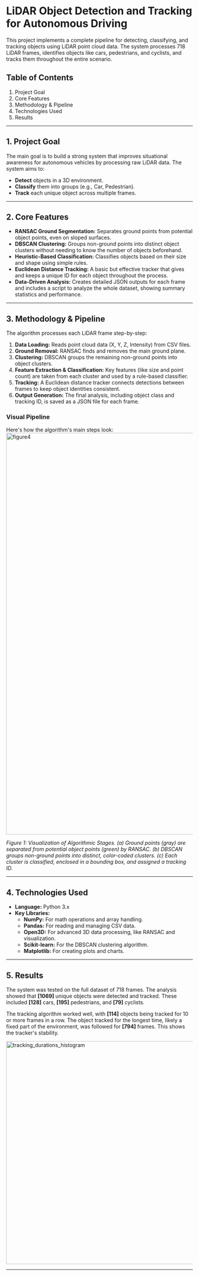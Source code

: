 # LiDAR Object Detection and Tracking for Autonomous Driving

This project implements a complete pipeline for detecting, classifying, and tracking objects using LiDAR point cloud data. The system processes 718 LiDAR frames, identifies objects like cars, pedestrians, and cyclists, and tracks them throughout the entire scenario.

## Table of Contents

1.  Project Goal
2.  Core Features
3.  Methodology & Pipeline
4.  Technologies Used
5.  Results

-----

## 1\. Project Goal

The main goal is to build a strong system that improves situational awareness for autonomous vehicles by processing raw LiDAR data. The system aims to:

  * **Detect** objects in a 3D environment.
  * **Classify** them into groups (e.g., Car, Pedestrian).
  * **Track** each unique object across multiple frames.

-----

## 2\. Core Features

  * **RANSAC Ground Segmentation:** Separates ground points from potential object points, even on sloped surfaces.
  * **DBSCAN Clustering:** Groups non-ground points into distinct object clusters without needing to know the number of objects beforehand.
  * **Heuristic-Based Classification:** Classifies objects based on their size and shape using simple rules.
  * **Euclidean Distance Tracking:** A basic but effective tracker that gives and keeps a unique ID for each object throughout the process.
  * **Data-Driven Analysis:** Creates detailed JSON outputs for each frame and includes a script to analyze the whole dataset, showing summary statistics and performance.

-----

## 3\. Methodology & Pipeline

The algorithm processes each LiDAR frame step-by-step:

1.  **Data Loading:** Reads point cloud data (X, Y, Z, Intensity) from CSV files.
2.  **Ground Removal:** RANSAC finds and removes the main ground plane.
3.  **Clustering:** DBSCAN groups the remaining non-ground points into object clusters.
4.  **Feature Extraction & Classification:** Key features (like size and point count) are taken from each cluster and used by a rule-based classifier.
5.  **Tracking:** A Euclidean distance tracker connects detections between frames to keep object identities consistent.
6.  **Output Generation:** The final analysis, including object class and tracking ID, is saved as a JSON file for each frame.

### Visual Pipeline

Here's how the algorithm's main steps look:
<img width="1920" height="1080" alt="figure4" src="https://github.com/user-attachments/assets/3acae4a4-e816-4204-904a-b4f9a3031c8e" />

*Figure 1: Visualization of Algorithmic Stages. (a) Ground points (gray) are separated from potential object points (green) by RANSAC. (b) DBSCAN groups non-ground points into distinct, color-coded clusters. (c) Each cluster is classified, enclosed in a bounding box, and assigned a tracking ID.*

-----

## 4\. Technologies Used

  * **Language:** Python 3.x
  * **Key Libraries:**
      * **NumPy:** For math operations and array handling.
      * **Pandas:** For reading and managing CSV data.
      * **Open3D:** For advanced 3D data processing, like RANSAC and visualization.
      * **Scikit-learn:** For the DBSCAN clustering algorithm.
      * **Matplotlib:** For creating plots and charts.

-----

## 5\. Results

The system was tested on the full dataset of 718 frames. The analysis showed that **[1069]** unique objects were detected and tracked. These included **[128]** cars, **[195]** pedestrians, and **[79]** cyclists.

The tracking algorithm worked well, with **[114]** objects being tracked for 10 or more frames in a row. The object tracked for the longest time, likely a fixed part of the environment, was followed for **[794]** frames. This shows the tracker's stability.

<img width="1000" height="600" alt="tracking_durations_histogram" src="https://github.com/user-attachments/assets/4d599b6b-85da-492c-b167-fcfbd0e70d4e" />

-----
